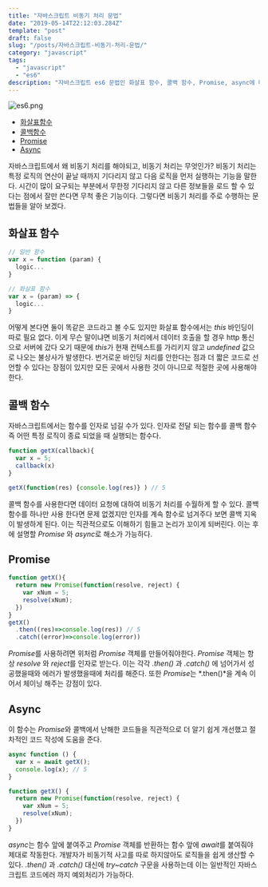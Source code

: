 ```yaml
---
title: "자바스크립트 비동기 처리 문법"
date: "2019-05-14T22:12:03.284Z"
template: "post"
draft: false
slug: "/posts/자바스크립트-비동기-처리-문법/"
category: "javascript"
tags:
  - "javascript"
  - "es6"
description: "자바스크립트 es6 문법인 화살표 함수, 콜백 함수, Promise, async에 대해 알아보기"
---
```


![es6.png](/media/es6.png)


- [화살표함수](#화살표-함수)
- [콜백함수](#콜백-함수)
- [Promise](#promise)
- [Async](#async)

자바스크립트에서 왜 비동기 처리를 해야되고, 비동기 처리는 무엇인가? 비동기 처리는 특정 로직의 연산이 끝날 때까지 기다리지 않고 다음 로직을 먼저 실행하는 기능을 말한다. 시간이 많이 요구되는 부분에서 무한정 기다리지 않고 다른 정보들을 로드 할 수 있다는 점에서 잘만 쓴다면 무척 좋은 기능이다. 그렇다면 비동기 처리를 주로 수행하는 문법들을 알아 보겠다.

## 화살표 함수


```javascript
// 일반 함수
var x = function (param) {
  logic...
}

// 화살표 함수 
var x = (param) => {
  logic...
}
```

어떻게 본다면 둘이 똑같은 코드라고 볼 수도 있지만 화살표 함수에서는 *this* 바인딩이 따로 필요 없다. 이게 무슨 말이냐면 비동기 처리에서 데이터 호출을 할 경우 http 통신으로 서버에 갔다 오기 때문에 *this*가 현재 컨텍스트를 가리키지 않고 *undefined* 값으로 나오는 불상사가 발생한다. 번거로운 바인딩 처리를 안한다는 점과 더 짧은 코드로 선언할 수 있다는 장점이 있지만 모든 곳에서 사용한 것이 아니므로 적절한 곳에 사용해야한다.

## 콜백 함수

자바스크립트에서는 함수를 인자로 넘길 수가 있다. 인자로 전달 되는 함수를 콜백 함수 즉 어떤 특정 로직이 종료 되었을 때 실행되는 함수다.

```javascript
function getX(callback){
  var x = 5;
  callback(x)
}

getX(function(res) {console.log(res)} ) // 5
```
콜백 함수를 사용한다면 데이터 요청에 대하여 비동기 처리를 수월하게 할 수 있다. 콜백 함수를 하나만 사용 한다면 문제 없겠지만 인자를 계속 함수로 넘겨주다 보면 콜백 지옥이 발생하게 된다. 이는 직관적으로도 이해하기 힘들고 논리가 꼬이게 되버린다. 이는 후에 설명할 *Promise* 와 *async*로 해소가 가능하다.

## Promise

```javascript
function getX(){
  return new Promise(function(resolve, reject) {
    var xNum = 5;
    resolve(xNum);
  })
}
getX()
  .then((res)=>console.log(res)) // 5
  .catch((error)=>console.log(error))

```
*Promise*를 사용하려면 위처럼 *Promise* 객체를 만들어줘야한다.
*Promise* 객체는 항상 *resolve* 와 *reject*를 인자로 받는다. 이는 각각 *.then()* 과 *.catch()* 에 넘어가서 성공했을때와 에러가 발생했을때에 처리를 해준다. 또한 *Promise*는 *.then()*을 계속 이어서 체이닝 해주는 강점이 있다.

## Async

이 함수는 *Promise*와 콜백에서 난해한 코드들을 직관적으로 더 알기 쉽게 개선했고 절차적인 코드 작성에 도움을 준다.

```javascript
async function () {
  var x = await getX();
  console.log(x); // 5
}

function getX() {
  return new Promise(function(resolve, reject) {
    var xNum = 5;
    resolve(xNum);
  })
}
```

*async*는 함수 앞에 붙여주고 *Promise* 객체를 반환하는 함수 앞에 *await*를 붙여줘야 제대로 작동한다. 개발자가 비동기적 사고를 따로 하지않아도 로직들을 쉽게 생산할 수 있다. *.then()* 과 *.catch()* 대신에 *try~catch* 구문을 사용하는데 이는 일반적인 자바스크립트 코드에러 까지 예외처리가 가능하다.



